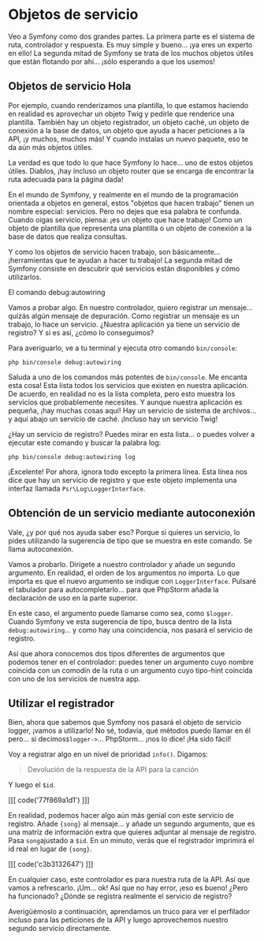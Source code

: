 # Objetos de servicio

Veo a Symfony como dos grandes partes. La primera parte es el sistema de ruta, controlador y respuesta. Es muy simple y bueno... ¡ya eres un experto en ello! La segunda mitad de Symfony se trata de los muchos objetos útiles que están flotando por ahí... ¡sólo esperando a que los usemos!

## Objetos de servicio Hola

Por ejemplo, cuando renderizamos una plantilla, lo que estamos haciendo en realidad es aprovechar un objeto Twig y pedirle que renderice una plantilla. También hay un objeto registrador, un objeto caché, un objeto de conexión a la base de datos, un objeto que ayuda a hacer peticiones a la API, ¡y muchos, muchos más! Y cuando instalas un nuevo paquete, eso te da aún más objetos útiles.

La verdad es que todo lo que hace Symfony lo hace... uno de estos objetos útiles. Diablos, ¡hay incluso un objeto router que se encarga de encontrar la ruta adecuada para la página dada!

En el mundo de Symfony, y realmente en el mundo de la programación orientada a objetos en general, estos "objetos que hacen trabajo" tienen un nombre especial: servicios. Pero no dejes que esa palabra te confunda. Cuando oigas servicio, piensa: ¡es un objeto que hace trabajo! Como un objeto de plantilla que representa una plantilla o un objeto de conexión a la base de datos que realiza consultas.

Y como los objetos de servicio hacen trabajo, son básicamente... ¡herramientas que te ayudan a hacer tu trabajo! La segunda mitad de Symfony consiste en descubrir qué servicios están disponibles y cómo utilizarlos.

 El comando debug:autowiring

Vamos a probar algo. En nuestro controlador, quiero registrar un mensaje... quizás algún mensaje de depuración. Como registrar un mensaje es un trabajo, lo hace un servicio. ¿Nuestra aplicación ya tiene un servicio de registro? Y si es así, ¿cómo lo conseguimos?

Para averiguarlo, ve a tu terminal y ejecuta otro comando `bin/console`:

```terminal
php bin/console debug:autowiring
```

Saluda a uno de los comandos más potentes de `bin/console`. Me encanta esta cosa! Esta lista todos los servicios que existen en nuestra aplicación. De acuerdo, en realidad no es la lista completa, pero esto muestra los servicios que probablemente necesites. Y aunque nuestra aplicación es pequeña, ¡hay muchas cosas aquí! Hay un servicio de sistema de archivos... y aquí abajo un servicio de caché. ¡Incluso hay un servicio Twig!

¿Hay un servicio de registro? Puedes mirar en esta lista... o puedes volver a ejecutar este comando y buscar la palabra log:

```terminal-silent
php bin/console debug:autowiring log
```

¡Excelente! Por ahora, ignora todo excepto la primera línea. Esta línea nos dice que hay un servicio de registro y que este objeto implementa una interfaz llamada `Psr\Log\LoggerInterface`.

## Obtención de un servicio mediante autoconexión

Vale, ¿y por qué nos ayuda saber eso? Porque si quieres un servicio, lo pides utilizando la sugerencia de tipo que se muestra en este comando. Se llama autoconexión.

Vamos a probarlo. Dirígete a nuestro controlador y añade un segundo argumento. En realidad, el orden de los argumentos no importa. Lo que importa es que el nuevo argumento se indique con `LoggerInterface`. Pulsaré el tabulador para autocompletarlo... para que PhpStorm añada la declaración de uso en la parte superior.

En este caso, el argumento puede llamarse como sea, como `$logger`. Cuando Symfony ve esta sugerencia de tipo, busca dentro de la lista `debug:autowiring`... y como hay una coincidencia, nos pasará el servicio de registro.

Así que ahora conocemos dos tipos diferentes de argumentos que podemos tener en el controlador: puedes tener un argumento cuyo nombre coincida con un comodín de la ruta o un argumento cuyo tipo-hint coincida con uno de los servicios de nuestra app.

## Utilizar el registrador

Bien, ahora que sabemos que Symfony nos pasará el objeto de servicio logger, ¡vamos a utilizarlo! No sé, todavía, qué métodos puedo llamar en él pero... si decimos`$logger->`... PhpStorm... ¡nos lo dice! ¡Ha sido fácil!

Voy a registrar algo en un nivel de prioridad `info()`. Digamos:

> Devolución de la respuesta de la API para la canción

Y luego el `$id`.

[[[ code('77f869a1d1') ]]]

En realidad, podemos hacer algo aún más genial con este servicio de registro. Añade `{song}` al mensaje... y añade un segundo argumento, que es una matriz de información extra que quieres adjuntar al mensaje de registro. Pasa `song`ajustado a `$id`. En un minuto, verás que el registrador imprimirá el id real en lugar de `{song}`.

[[[ code('c3b3132647') ]]]

En cualquier caso, este controlador es para nuestra ruta de la API. Así que vamos a refrescarlo. ¡Um... ok! Así que no hay error, ¡eso es bueno! ¿Pero ha funcionado? ¿Dónde se registra realmente el servicio de registro?

Averigüémoslo a continuación, aprendamos un truco para ver el perfilador incluso para las peticiones de la API y luego aprovechemos nuestro segundo servicio directamente.

